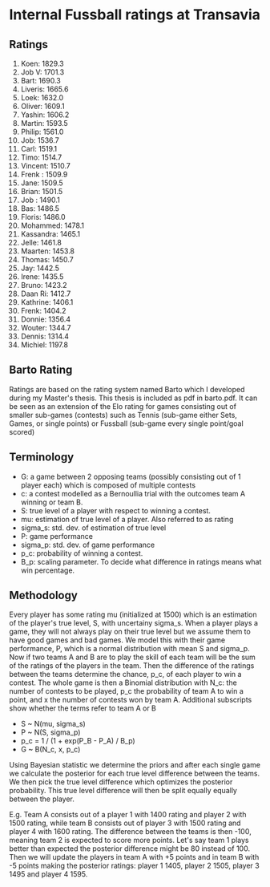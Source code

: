 # Internal Fussball ratings at Transavia
## Ratings
1. Koen: 1829.3 
2. Job V: 1701.3 
3. Bart: 1690.3 
4. Liveris: 1665.6 
5. Loek: 1632.0 
6. Oliver: 1609.1 
7. Yashin: 1606.2 
8. Martin: 1593.5 
9. Philip: 1561.0 
10. Job: 1536.7 
11. Carl: 1519.1 
12. Timo: 1514.7 
13. Vincent: 1510.7 
14. Frenk : 1509.9 
15. Jane: 1509.5 
16. Brian: 1501.5 
17. Job : 1490.1 
18. Bas: 1486.5 
19. Floris: 1486.0 
20. Mohammed: 1478.1 
21. Kassandra: 1465.1 
22. Jelle: 1461.8 
23. Maarten: 1453.8 
24. Thomas: 1450.7 
25. Jay: 1442.5 
26. Irene: 1435.5 
27. Bruno: 1423.2 
28. Daan Ri: 1412.7 
29. Kathrine: 1406.1 
30. Frenk: 1404.2 
31. Donnie: 1356.4 
32. Wouter: 1344.7 
33. Dennis: 1314.4 
34. Michiel: 1197.8 

## Barto Rating
Ratings are based on the rating system named Barto which I developed during my Master's thesis. This thesis is included as pdf in barto.pdf. It can be seen as an extension of the Elo rating for games consisting out of smaller sub-games (contests) such as Tennis (sub-game either Sets, Games, or single points) or Fussball (sub-game every single point/goal scored)
## Terminology
- G: a game between 2 opposing teams (possibly consisting out of 1 player each) which is composed of multiple contests
- c: a contest modelled as a Bernoullia trial with the outcomes team A winning or team B.
- S: true level of a player with respect to winning a contest.
- mu: estimation of true level of a player. Also referred to as rating
- sigma_s: std. dev. of estimation of true level
- P: game performance
- sigma_p: std. dev. of game performance
- p_c: probability of winning a contest.
- B_p: scaling parameter. To decide what difference in ratings means what win percentage.
## Methodology
Every player has some rating mu (initialized at 1500) which is an estimation of the player's true level, S, with uncertainy sigma_s. When a player plays a game, they will not always play on their true level but we assume them to have good games and bad games. We model this with their game performance, P, which is a normal distribution with mean S and sigma_p. Now if two teams A and B are to play the skill of each team will be the sum of the ratings of the players in the team. Then the difference of the ratings between the teams determine the chance, p_c, of each player to win a contest. The whole game is then a Binomial distribution with N_c: the number of contests to be played, p_c the probability of team A to win a point, and x the number of contests won by team A. Additional subscripts show whether the terms refer to team A or B
- S ~ N(mu, sigma_s)
- P ~ N(S, sigma_p)
- p_c = 1 / (1 + exp(P_B - P_A) / B_p)
- G ~ B(N_c, x, p_c)

Using Bayesian statistic we determine the priors and after each single game we calculate the posterior for each true level difference between the teams. We then pick the true level difference which optimizes the posterior probability. This true level difference will then be split equally equally between the player. 

E.g. Team A consists out of a player 1 with 1400 rating and player 2 with 1500 rating, while team B consists out of player 3 with 1500 rating and player 4 with 1600 rating. The difference between the teams is then -100, meaning team 2 is expected to score more points. Let's say team 1 plays better than expected the posterior difference might be 80 instead of 100. Then we will update the players in team A with +5 points and in team B with -5 points making the posterior ratings: player 1 1405, player 2 1505, player 3 1495 and player 4 1595.